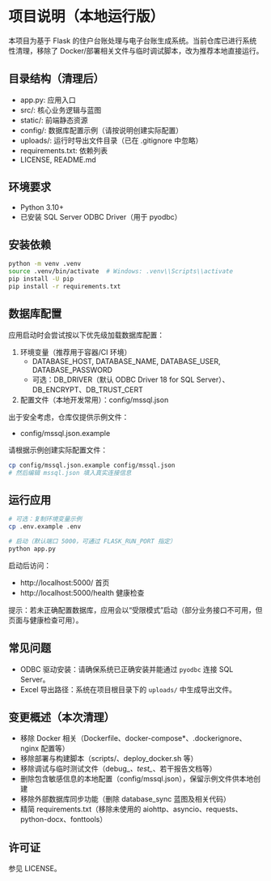 # 项目说明（本地运行版）

本项目为基于 Flask 的住户台账处理与电子台账生成系统。当前仓库已进行系统性清理，移除了 Docker/部署相关文件与临时调试脚本，改为推荐本地直接运行。

## 目录结构（清理后）
- app.py: 应用入口
- src/: 核心业务逻辑与蓝图
- static/: 前端静态资源
- config/: 数据库配置示例（请按说明创建实际配置）
- uploads/: 运行时导出文件目录（已在 .gitignore 中忽略）
- requirements.txt: 依赖列表
- LICENSE, README.md

## 环境要求
- Python 3.10+
- 已安装 SQL Server ODBC Driver（用于 pyodbc）

## 安装依赖

```bash
python -m venv .venv
source .venv/bin/activate  # Windows: .venv\\Scripts\\activate
pip install -U pip
pip install -r requirements.txt
```

## 数据库配置
应用启动时会尝试按以下优先级加载数据库配置：
1) 环境变量（推荐用于容器/CI 环境）
   - DATABASE_HOST, DATABASE_NAME, DATABASE_USER, DATABASE_PASSWORD
   - 可选：DB_DRIVER（默认 ODBC Driver 18 for SQL Server）、DB_ENCRYPT、DB_TRUST_CERT
2) 配置文件（本地开发常用）：config/mssql.json

出于安全考虑，仓库仅提供示例文件：
- config/mssql.json.example

请根据示例创建实际配置文件：

```bash
cp config/mssql.json.example config/mssql.json
# 然后编辑 mssql.json 填入真实连接信息
```

## 运行应用

```bash
# 可选：复制环境变量示例
cp .env.example .env

# 启动（默认端口 5000，可通过 FLASK_RUN_PORT 指定）
python app.py
```

启动后访问：
- http://localhost:5000/         首页
- http://localhost:5000/health   健康检查

提示：若未正确配置数据库，应用会以“受限模式”启动（部分业务接口不可用，但页面与健康检查可用）。

## 常见问题
- ODBC 驱动安装：请确保系统已正确安装并能通过 `pyodbc` 连接 SQL Server。
- Excel 导出路径：系统在项目根目录下的 `uploads/` 中生成导出文件。

## 变更概述（本次清理）
- 移除 Docker 相关（Dockerfile、docker-compose*、.dockerignore、nginx 配置等）
- 移除部署与构建脚本（scripts/、deploy_docker.sh 等）
- 移除调试与临时测试文件（debug_*、test_*、若干报告文档等）
- 删除包含敏感信息的本地配置（config/mssql.json），保留示例文件供本地创建
- 移除外部数据库同步功能（删除 database_sync 蓝图及相关代码）
- 精简 requirements.txt（移除未使用的 aiohttp、asyncio、requests、python-docx、fonttools）

## 许可证
参见 LICENSE。
